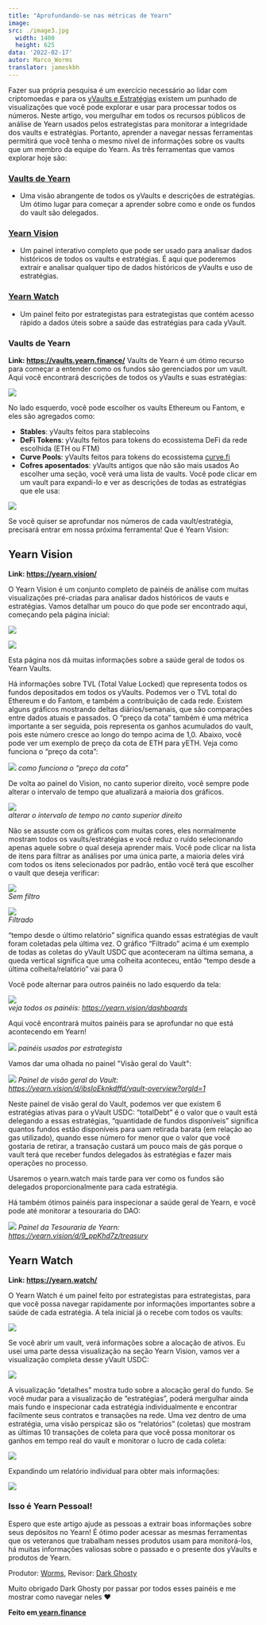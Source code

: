 ```yaml
---
title: "Aprofundando-se nas métricas de Yearn"
image:
src: ./image3.jpg
  width: 1400
  height: 625
data: '2022-02-17'
autor: Marco_Worms
translator: jameskbh
---
```



Fazer sua própria pesquisa é um exercício necessário ao lidar com criptomoedas e para os [yVaults e Estratégias](https://medium.com/iearn/yearn-finance-explained-what-are-vaults-and-strategies-96970560432) existem um punhado de visualizações que você pode explorar e usar para processar todos os números. Neste artigo, vou mergulhar em todos os recursos públicos de análise de Yearn usados pelos estrategistas para monitorar a integridade dos vaults e estratégias. Portanto, aprender a navegar nessas ferramentas permitirá que você tenha o mesmo nível de informações sobre os vaults que um membro da equipe do Yearn. As três ferramentas que vamos explorar hoje são:
### [Vaults de Yearn](https://vaults.yearn.finance/)
* Uma visão abrangente de todos os yVaults e descrições de estratégias. Um ótimo lugar para começar a aprender sobre como e onde os fundos do vault são delegados.
### [Yearn Vision](https://yearn.vision/)
* Um painel interativo completo que pode ser usado para analisar dados históricos de todos os vaults e estratégias. É aqui que poderemos extrair e analisar qualquer tipo de dados históricos de yVaults e uso de estratégias.
### [Yearn Watch](https://yearn.watch/)
* Um painel feito por estrategistas para estrategistas que contém acesso rápido a dados úteis sobre a saúde das estratégias para cada yVault.
### Vaults de Yearn
**Link: https://vaults.yearn.finance/**
Vaults de Yearn é um ótimo recurso para começar a entender como os fundos são gerenciados por um vault. Aqui você encontrará descrições de todos os yVaults e suas estratégias:

![](./image1.jpg?w=1211&h=733)

No lado esquerdo, você pode escolher os vaults Ethereum ou Fantom, e eles são agregados como:
* **Stables**: yVaults feitos para stablecoins
* **DeFi Tokens**: yVaults feitos para tokens do ecossistema DeFi da rede escolhida (ETH ou FTM)
* **Curve Pools**: yVaults feitos para tokens do ecossistema [curve.fi](https://curve.fi/)
* **Cofres aposentados**: yVaults antigos que não são mais usados
Ao escolher uma seção, você verá uma lista de vaults. Você pode clicar em um vault para expandi-lo e ver as descrições de todas as estratégias que ele usa:

![](./image2.jpg?w=897&h=856)

Se você quiser se aprofundar nos números de cada vault/estratégia, precisará entrar em nossa próxima ferramenta! Que é Yearn Vision:

## **Yearn Vision**
**Link: https://yearn.vision/**

O Yearn Vision é um conjunto completo de painéis de análise com muitas visualizações pré-criadas para analisar dados históricos de vauts e estratégias. Vamos detalhar um pouco do que pode ser encontrado aqui, começando pela página inicial:

![](./image3.jpg?w=1400&h=625)

![](./image4.jpg?w=1400&h=445)

Esta página nos dá muitas informações sobre a saúde geral de todos os Yearn Vaults.

Há informações sobre TVL (Total Value Locked) que representa todos os fundos depositados em todos os yVaults. Podemos ver o TVL total do Ethereum e do Fantom, e também a contribuição de cada rede. Existem alguns gráficos mostrando deltas diários/semanais, que são comparações entre dados atuais e passados. O “preço da cota” também é uma métrica importante a ser seguida, pois representa os ganhos acumulados do vault, pois este número cresce ao longo do tempo acima de 1,0. Abaixo, você pode ver um exemplo de preço da cota de ETH para yETH. Veja como funciona o “preço da cota”:

![](./image5.jpg?w=1400&h=849)
*como funciona o “preço da cota”*
</br>

De volta ao painel do Vision, no canto superior direito, você sempre pode alterar o intervalo de tempo que atualizará a maioria dos gráficos.


![](./image6.jpg?w=226&h=469)</br>
*alterar o intervalo de tempo no canto superior direito*
</br>


Não se assuste com os gráficos com muitas cores, eles normalmente mostram todos os vaults/estratégias e você reduz o ruído selecionando apenas aquele sobre o qual deseja aprender mais. Você pode clicar na lista de itens para filtrar as análises por uma única parte, a maioria deles virá com todos os itens selecionados por padrão, então você terá que escolher o vault que deseja verificar:

![](./image7.jpg?w=884&h=231)</br>
*Sem filtro*
</br>

![](./image8.jpg?w=895&h=258)</br>
*Filtrado*
</br>

“tempo desde o último relatório” significa quando essas estratégias de vault foram coletadas pela última vez. O gráfico “Filtrado” acima é um exemplo de todas as coletas do yVault USDC que aconteceram na última semana, a queda vertical significa que uma colheita aconteceu, então “tempo desde a última colheita/relatório” vai para 0

Você pode alternar para outros painéis no lado esquerdo da tela:

![](./image9.jpg?w=225&h=221)</br>
*veja todos os painéis: https://yearn.vision/dashboards*
</br>


Aqui você encontrará muitos painéis para se aprofundar no que está acontecendo em Yearn!

![](./image10.jpg?w=1395&h=565)
*painéis usados por estrategista*
</br>

Vamos dar uma olhada no painel "Visão geral do Vault":

![](./image11.jpg?w=1400&h=640)
*Painel de visão geral do Vault: https://yearn.vision/d/ibsIoEknkdffd/vault-overview?orgId=1*
</br>

Neste painel de visão geral do Vault, podemos ver que existem 6 estratégias ativas para o yVault USDC: “totalDebt” é o valor que o vault está delegando a essas estratégias, “quantidade de fundos disponíveis” significa quantos fundos estão disponíveis para uam retirada barata (em relação ao gas utilizado), quando esse número for menor que o valor que você gostaria de retirar, a transação custará um pouco mais de gás porque o vault terá que receber fundos delegados às estratégias e fazer mais operações no processo.

Usaremos o yearn.watch mais tarde para ver como os fundos são delegados proporcionalmente para cada estratégia.

Há também ótimos painéis para inspecionar a saúde geral de Yearn, e você pode até monitorar a tesouraria do DAO:

![](./image12.jpg?w=1363&h=201)
*Painel da Tesouraria de Yearn: https://yearn.vision/d/9_ppKhd7z/treasury*
</br>


## **Yearn Watch**
**Link: https://yearn.watch/**

O Yearn Watch é um painel feito por estrategistas para estrategistas, para que você possa navegar rapidamente por informações importantes sobre a saúde de cada estratégia. A tela inicial já o recebe com todos os vaults:

![](./image13.jpg?w=1255&h=799)


Se você abrir um vault, verá informações sobre a alocação de ativos. Eu usei uma parte dessa visualização na seção Yearn Vision, vamos ver a visualização completa desse yVault USDC:

![](./image14.jpg?w=855&h=855)

A visualização “detalhes” mostra tudo sobre a alocação geral do fundo. Se você mudar para a visualização de “estratégias”, poderá mergulhar ainda mais fundo e inspecionar cada estratégia individualmente e encontrar facilmente seus contratos e transações na rede.
Uma vez dentro de uma estratégia, uma visão perspicaz são os “relatórios” (coletas) que mostram as últimas 10 transações de coleta para que você possa monitorar os ganhos em tempo real do vault e monitorar o lucro de cada coleta:

![](./image15.jpg?w=1253&h=759)


Expandindo um relatório individual para obter mais informações:

![](./image16.jpg?w=1157&h=415)

### **Isso é Yearn Pessoal!**
Espero que este artigo ajude as pessoas a extrair boas informações sobre seus depósitos no Yearn! É ótimo poder acessar as mesmas ferramentas que os veteranos que trabalham nesses produtos usam para monitorá-los, há muitas informações valiosas sobre o passado e o presente dos yVaults e produtos de Yearn.

Produtor: [Worms](https://twitter.com/MarcoWorms), Revisor: [Dark Ghosty](https://github.com/DarkGhost7)

Muito obrigado Dark Ghosty por passar por todos esses painéis e me mostrar como navegar neles ❤
</br>

**Feito em[ yearn.finance](https://yearn.finance/)**
